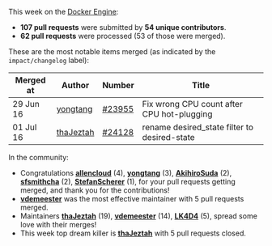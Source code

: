 This week on the [Docker Engine](https://github.com/docker/docker):

  - **107 pull requests** were submitted by **54 unique contributors**.
  - **62 pull requests** were processed (53 of those were merged).

These are the most notable items merged (as indicated by the `impact/changelog` label):

  Merged at | Author                                  | Number                                                 | Title
  ----------|-----------------------------------------|--------------------------------------------------------|--------------------------------------------------------------
  29 Jun 16 | [yongtang](https://github.com/yongtang) | [#23955](https://github.com/docker/docker/issues/23955) | Fix wrong CPU count after CPU hot-plugging
  01 Jul 16 | [thaJeztah](https://github.com/thaJeztah) | [#24128](https://github.com/docker/docker/issues/24128) | rename desired_state filter to desired-state

In the community:

  - Congratulations **[allencloud](https://github.com/allencloud)** (4), **[yongtang](https://github.com/yongtang)** (3), **[AkihiroSuda](https://github.com/AkihiroSuda)** (2), **[sfsmithcha](https://github.com/sfsmithcha)** (2), **[StefanScherer](https://github.com/StefanScherer)** (1), for your pull requests getting merged, and thank you for the contributions!
  - **[vdemeester](https://github.com/vdemeester)** was the most effective maintainer with 5 pull requests merged.
  - Maintainers **[thaJeztah](https://github.com/thaJeztah)** (19), **[vdemeester](https://github.com/vdemeester)** (14), **[LK4D4](https://github.com/LK4D4)** (5), spread some love with their merges!
  - This week top dream killer is **[thaJeztah](https://github.com/thaJeztah)** with 5 pull requests closed.
